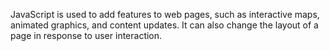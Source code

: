 JavaScript is used to add features to web pages, such as interactive maps, animated graphics, and content updates. It can also change the layout of a page in response to user interaction.
